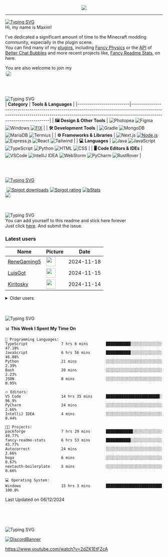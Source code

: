 <div align="center">
  <a href="https://github.com/max1mde/fancy-readme-stats" target="_blank">
      <img src="https://fancy-readme-stats.vercel.app/api?username=max1mde&title=𝓜𝓪𝔁𝓲𝓶&theme=forest_autumn&dark_bg=3&hide_border=false&height=280&footer=Made%20by%20MaximDe%20·%20Click%20me%20to%20add%20this%20card%20to%20your%20readme%20as%20well%20😎&description=What's%20up?&include_all_commits=true&update=2">
  </a>
</div>

---

[![Typing SVG](https://readme-typing-svg.demolab.com?font=Agbalumo&size=50&duration=1000&pause=1000&color=965425&vCenter=true&repeat=false&width=435&height=80&lines=About+me)]()<br>
Hi, my name is Maxim!  

I've dedicated a significant amount of time to the Minecraft modding community, especially in the plugin scene.  
You can find many of my [plugins](https://www.spigotmc.org/resources/110500/), including [Fancy Physics](https://www.spigotmc.org/resources/110500/) or the [API](https://github.com/max1mde/ChatBubblesAPI) of [Better Chat Bubbles](https://www.spigotmc.org/resources/115811/) and more recent projects like, [Fancy Readme Stats](https://github.com/max1mde/fancy-readme-stats), on here.

You are also welcome to join my<br>
<a href="https://discord.gg/2UTkYj26B4" target="_blank">
  <img src="https://img.shields.io/badge/Discord_Server-7289DA?style=flat&logo=discord&logoColor=white" alt="Join Discord Server" style="border-radius: 15px; height: 20px;">
</a>

<br>

<br>![Typing SVG](https://readme-typing-svg.demolab.com?font=Agbalumo&size=50&duration=2000&pause=3000&color=965425&vCenter=true&repeat=false&width=435&height=80&lines=Tools+%26+Languages)<br>
| **Category**             | **Tools & Languages**                                                                                                                                                                            |
|--------------------------|-------------------------------------------------------------------------------------------------------------------------------------------------------------------------------------------------|
| **🖼️ Design & Other Tools** | ![Photopea](https://img.shields.io/badge/Photopea-%23965425.svg?style=for-the-badge&logo=photopea&logoColor=white) ![Figma](https://img.shields.io/badge/Figma-%23965425.svg?style=for-the-badge&logo=figma&logoColor=white) ![Windows](https://img.shields.io/badge/Windows-%23965425.svg?style=for-the-badge&logo=windows&logoColor=white) [![FIX](https://img.shields.io/badge/FIX-%23965425.svg?style=for-the-badge&logo=python&logoColor=white)](https://github.com/max1mde/FIX) | 
| **🛠️ Development Tools**   | ![Gradle](https://img.shields.io/badge/Gradle-%23965425.svg?style=for-the-badge&logo=gradle&logoColor=white) ![MongoDB](https://img.shields.io/badge/MongoDB-%23965425.svg?style=for-the-badge&logo=mongodb&logoColor=white) ![MariaDB](https://img.shields.io/badge/MariaDB-%23965425.svg?style=for-the-badge&logo=mariadb&logoColor=white) ![Termius](https://img.shields.io/badge/Termius-%23965425.svg?style=for-the-badge&logo=termius&logoColor=white)  |
| **⚙️ Frameworks & Libraries** | ![Next.js](https://img.shields.io/badge/Next.js-%23965425.svg?style=for-the-badge&logo=next.js&logoColor=white) [![Node.js](https://img.shields.io/badge/Node.js-%23965425.svg?style=for-the-badge&logo=node.js&logoColor=white)](https://nodejs.org/) ![Express.js](https://img.shields.io/badge/Express.js-%23965425.svg?style=for-the-badge&logo=express&logoColor=white) ![React](https://img.shields.io/badge/React-%23965425.svg?style=for-the-badge&logo=react&logoColor=white)  ![Tailwind](https://img.shields.io/badge/Tailwind-%23965425.svg?style=for-the-badge&logo=tailwind-css&logoColor=white)  |
| **💻 Languages**           | ![Java](https://img.shields.io/badge/Java-%23965425.svg?style=for-the-badge&logo=openjdk&logoColor=white) ![JavaScript](https://img.shields.io/badge/JavaScript-%23965425.svg?style=for-the-badge&logo=javascript&logoColor=white) ![TypeScript](https://img.shields.io/badge/TypeScript-%23965425.svg?style=for-the-badge&logo=typescript&logoColor=white) ![Python](https://img.shields.io/badge/Python-%23965425.svg?style=for-the-badge&logo=python&logoColor=white) ![HTML](https://img.shields.io/badge/HTML-%23965425.svg?style=for-the-badge&logo=html5&logoColor=white) ![CSS](https://img.shields.io/badge/CSS-%23965425.svg?style=for-the-badge&logo=css3&logoColor=white)  |
| **🖥️ Code Editors & IDEs** | ![VSCode](https://img.shields.io/badge/VSCode-%23965425.svg?style=for-the-badge&logo=javascript&logoColor=white) ![IntelliJ IDEA](https://img.shields.io/badge/IntelliJIDEA-%23965425.svg?style=for-the-badge&logo=intellij-idea&logoColor=white) ![WebStorm](https://img.shields.io/badge/WebStorm-%23965425.svg?style=for-the-badge&logo=webstorm&logoColor=white) ![PyCharm](https://img.shields.io/badge/PyCharm-%23965425.svg?style=for-the-badge&logo=pycharm&logoColor=white) ![RustRover](https://img.shields.io/badge/RustRover-%23965425.svg?style=for-the-badge&logo=rust&logoColor=white) |

<br>

<br>[![Typing SVG](https://readme-typing-svg.demolab.com?font=Agbalumo&size=50&duration=3000&pause=5000&color=965425&vCenter=true&repeat=false&width=435&height=80&lines=%231+Repository)](https://git.io/typing-svg)<br>
<div align="left">
&nbsp;<a href="https://www.spigotmc.org/resources/110500/"><img src="https://img.shields.io/spiget/downloads/110500?label=Spigot%20downloads" alt="Spigot downloads"></a>
<a href="https://www.spigotmc.org/resources/110500/reviews"><img src="https://img.shields.io/spiget/rating/110500?label=Spigot%20rating" alt="Spigot rating"></a>
<a href="https://bstats.org/plugin/bukkit/Fancy%20Physics/18833"><img src="https://img.shields.io/bstats/servers/18833" alt="bStats"></a><br>
<a href="https://github.com/max1mde/FancyPhysics">
  <img align="center" src="https://fancy-readme-stats.vercel.app/api/pin/?username=max1mde&hide_border=false&repo=FancyPhysics&theme=forest_autumn&show_icons=true&update=7&dark_bg=3" />
</a>

<br>
<br>

<br>![Typing SVG](https://readme-typing-svg.demolab.com?font=Agbalumo&size=50&duration=4000&pause=6000&color=965425&vCenter=true&repeat=false&width=435&height=80&lines=Stick+here+forever%3F)<br>
You can add yourself to this readme and stick here forever   
Just click [here](https://github.com/max1mde/max1mde/issues/new?title=Submit%20yourself&body=Just%20press%20%27Submit%20new%20issue%27.%20You%20don%27t%20need%20to%20do%20anything%20else.%27%0AWhen%20this%20issue%20is%20closed%20by%20the%20bot,%20the%20README%20will%20be%20updated.).
And submit the issue.

### Latest users
<!--START_SECTION:users-->
| Name | Picture | Date |
| ---- | ---------------- | ---- |
| [ReneGaming5](https://github.com/ReneGaming5) | <img src="https://avatars.githubusercontent.com/ReneGaming5" width="30" height="30" /> | 2024-11-18 |
| [LuisGot](https://github.com/LuisGot) | <img src="https://avatars.githubusercontent.com/LuisGot" width="30" height="30" /> | 2024-11-15 |
| [Kiritosky](https://github.com/Kiritosky) | <img src="https://avatars.githubusercontent.com/Kiritosky" width="30" height="30" /> | 2024-11-14 |

<!--END_SECTION:users-->

<details>
<summary>Older users</summary>
  
<!--START_SECTION:old_users-->
| Name | Picture | Date |
| ---- | ---------------- | ---- |
| [chicacos](https://github.com/chicacos) | <img src="https://avatars.githubusercontent.com/chicacos" width="30" height="30" /> | 2024-11-10 |
| [BlackDevReal](https://github.com/BlackDevReal) | <img src="https://avatars.githubusercontent.com/BlackDevReal" width="30" height="30" /> | 2024-11-10 |
| [hallo1142](https://github.com/hallo1142) | <img src="https://avatars.githubusercontent.com/hallo1142" width="30" height="30" /> | 2024-11-10 |
| [max1mde](https://github.com/max1mde) | <img src="https://avatars.githubusercontent.com/max1mde" width="30" height="30" /> | 2024-11-10 |
| [Gebuildet](https://github.com/Gebuildet) | <img src="https://avatars.githubusercontent.com/Gebuildet" width="30" height="30" /> | 2024-11-10 |

<!--END_SECTION:old_users-->

</details>

<br>

<br>![Typing SVG](https://readme-typing-svg.demolab.com?font=Agbalumo&size=50&duration=5000&pause=7000&color=965425&vCenter=true&repeat=false&width=435&height=80&lines=WakaTime+Stats)<br>
<!--START_SECTION:waka-->
📊 **This Week I Spent My Time On** 

```text
💬 Programming Languages: 
TypeScript               7 hrs 6 mins        ███████████░░░░░░░░░░░░░░   47.18% 
JavaScript               6 hrs 56 mins       ███████████░░░░░░░░░░░░░░   46.08% 
Python                   21 mins             ░░░░░░░░░░░░░░░░░░░░░░░░░   2.39% 
Bash                     20 mins             ░░░░░░░░░░░░░░░░░░░░░░░░░   2.23% 
JSON                     8 mins              ░░░░░░░░░░░░░░░░░░░░░░░░░   0.95%

🔥 Editors: 
VS Code                  14 hrs 35 mins      ████████████████████████░   96.9% 
PyCharm                  24 mins             ░░░░░░░░░░░░░░░░░░░░░░░░░   2.66% 
IntelliJ IDEA            4 mins              ░░░░░░░░░░░░░░░░░░░░░░░░░   0.44%

🐱‍💻 Projects: 
packforge                7 hrs 29 mins       ████████████░░░░░░░░░░░░░   49.77% 
fancy-readme-stats       6 hrs 53 mins       ███████████░░░░░░░░░░░░░░   45.77% 
Autocorrect              24 mins             ░░░░░░░░░░░░░░░░░░░░░░░░░   2.66% 
boga                     6 mins              ░░░░░░░░░░░░░░░░░░░░░░░░░   0.67% 
nextauth-boilerplate     5 mins              ░░░░░░░░░░░░░░░░░░░░░░░░░   0.66%

💻 Operating System: 
Windows                  15 hrs 3 mins       █████████████████████████   100.0%

```


 Last Updated on 06/12/2024
<!--END_SECTION:waka-->

<br>
<br>

<br>![Typing SVG](https://readme-typing-svg.demolab.com?font=Agbalumo&size=50&duration=6000&pause=8000&color=965425&vCenter=true&repeat=false&width=435&height=80&lines=Community+Server)<br>

[![DiscordBanner](https://invidget.switchblade.xyz/2UTkYj26B4)](https://discord.gg/2UTkYj26B4)

https://www.youtube.com/watch?v=2dZK1EtFZcA
